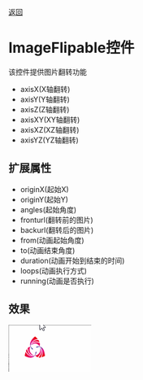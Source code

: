 [返回](../../README.md) 

# ImageFlipable控件

该控件提供图片翻转功能

* axisX(X轴翻转)
* axisY(Y轴翻转)
* axisZ(Z轴翻转)
* axisXY(XY轴翻转)
* axisXZ(XZ轴翻转)
* axisYZ(YZ轴翻转)

## 扩展属性

* originX(起始X)
* originY(起始Y)
* angles(起始角度)
* fronturl(翻转前的图片)
* backurl(翻转后的图片)
* from(动画起始角度)
* to(动画结束角度)
* duration(动画开始到结束的时间)
* loops(动画执行方式)
* running(动画是否执行)

## 效果

![ImageFlicker](../../gif/ImageFlicker.gif)